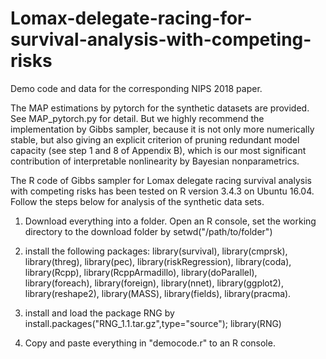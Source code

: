 # Lomax-delegate-racing-for-survival-analysis-with-competing-risks
Demo code and data for the corresponding NIPS 2018 paper.

The MAP estimations by pytorch for the synthetic datasets are provided. See MAP_pytorch.py for detail. But we highly recommend the implementation by Gibbs sampler, because it is not only more numerically stable, but also giving an explicit criterion of pruning redundant model capacity (see step 1 and 8 of Appendix B), which is our most significant contribution of interpretable nonlinearity by Bayesian nonparametrics.

The R code of Gibbs sampler for Lomax delegate racing survival analysis with competing risks has been tested on R version 3.4.3 on Ubuntu 16.04. Follow the steps below for analysis of the synthetic data sets.

1. Download everything into a folder. Open an R console, set the working directory to the download folder by setwd("/path/to/folder")

2. install the following packages:
library(survival), 
library(cmprsk), 
library(threg), 
library(pec), 
library(riskRegression), 
library(coda), 
library(Rcpp), 
library(RcppArmadillo), 
library(doParallel), 
library(foreach), 
library(foreign), 
library(nnet), 
library(ggplot2), 
library(reshape2), 
library(MASS), 
library(fields), 
library(pracma).

3. install and load the package RNG by
install.packages("RNG_1.1.tar.gz",type="source"); 
library(RNG)

4. Copy and paste everything in "democode.r" to an R console.


